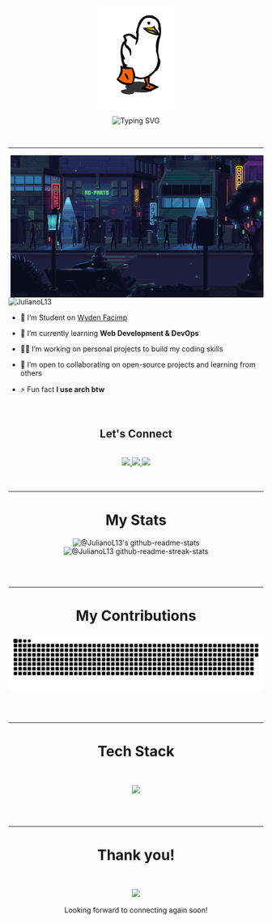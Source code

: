 <p align="center">
        <img src="https://github.com/JulianoL13/JulianoL13/blob/main/GIF%20from%20GIFER.gif?raw=true" width="150" height="200" alt="Description of the image">
    </a>
</p>
<p align="center">
<img src="https://readme-typing-svg.demolab.com?font=JetBrains+Mono&size=24&pause=1000&color=20C20E&center=true&vCenter=true&random=true&width=435&lines=Programmer;DevOps+practitioner;Aways+learning+something;Fullstack;IT+student" alt="Typing SVG" />
</p>
<br/>

---

<img align ="right" alt="coding" width = "500" src="https://github.com/JulianoL13/JulianoL13/blob/main/242390524-0c7eb6ed-663b-4ce4-bfbd-18239a38ba1b.gif">

<p align="left"> <img src="https://komarev.com/ghpvc/?username=JulianoL13&color=brightgreen" alt="JulianoL13"/></p>

- 🔭 I’m Student on [Wyden Facimp](https://www.wyden.com.br/unidades/facimp)

- 🌱 I’m currently learning **Web Development & DevOps**

- 👨‍💻 I’m working on personal projects to build my coding skills

- 💼 I’m open to collaborating on open-source projects and learning from others

- ⚡ Fun fact **I use arch btw**
<br/>

<h2 align="center">Let's Connect</h2>
<br/>

<div align="center"> 
  <a href="https://t.me/JulianoLaranjeira">
    <img src="https://img.shields.io/badge/Telegram-000?style=for-the-badge&logo=telegram&logoColor=2CA5E0" />
  </a>
  <a href="https://www.linkedin.com/in/juliano-laranjeira-a11b43301/" target="_blank">
    <img src="https://img.shields.io/badge/LinkedIn-26355D?style=for-the-badge&logo=linkedin&logoColor=white" target="_blank" />
  </a>
  <a href="https://www.instagram.com/laranjeirajulianoo/" target="_blank">
     <img src="https://img.shields.io/badge/Instagram-131842?style=for-the-badge&logo=instagram&logoColor=red" target="_blank" />
  </a>
</div>
<br/>
<br/>


---


<h1 align="center">My Stats</h1>
<p align="center">
    <img src="https://github-readme-stats-one-bice.vercel.app/api?username=JulianoL13&theme=chartreuse-dark&show_icons=true&count_private=true&hide_border=true&role=OWNER,ORGANIZATION_MEMBER,COLLABORATOR" width="45%" alt="@JulianoL13's github-readme-stats">
    <img src="https://github-readme-streak-stats.herokuapp.com?user=JulianoL13&theme=chartreuse-dark&hide_border=true&date_format=M%20j%5B%2C%20Y%5D" width="45%" alt="@JulianoL13 github-readme-streak-stats">
</p>
<br/>
<br/>


---

<h1 align="center">My Contributions</h1>
<p align="center">
  <img src ="https://raw.githubusercontent.com/JulianoL13/JulianoL13/output/github-contribution-grid-snake-dark.svg?palette=github-dark">
</p>
<br/>
<br/>


---

<h1 align="center"> 
Tech Stack<br>
</h1>
<br/>

<p align="center">
  <img src="https://skillicons.dev/icons?i=git,kubernetes,docker,ts,prisma,postgres,express,java,spring,linux,"/>
</p>
<br/>
<br/>


---

<h1 align="center">Thank you!</h1>
<br/>
<p align="center">
  <img src="https://quotes-github-readme.vercel.app/api?type=vetical&theme=dark"/>
</p>
<p align="center">Looking forward to connecting again soon!</p>



